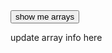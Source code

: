 <!DOCTYPE html>
<html lang="en">
<head>
    <meta charset="UTF-8">
    <meta http-equiv="X-UA-Compatible" content="IE=edge">
    <meta name="viewport" content="width=device-width, initial-scale=1.0">
    <script src = "arrayLive.js"></script>
    <title>CS102 </title>
</head>
<body>
    <button onclick ="ArrayExample()"> show me arrays</button>
    <p id = "arrUpd"> update array info here </p>
</body>
</html>
